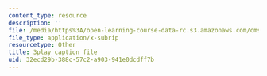 ```yaml
---
content_type: resource
description: ''
file: /media/https%3A/open-learning-course-data-rc.s3.amazonaws.com/cms-608-game-design-spring-2014/32ecd29b388c57c2a903941e0dcdff7b_1506696.vtt
file_type: application/x-subrip
resourcetype: Other
title: 3play caption file
uid: 32ecd29b-388c-57c2-a903-941e0dcdff7b
---
```

